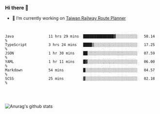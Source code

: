 ### Hi there 👋

- 🔭 I’m currently working on [Taiwan Railway Route Planner](https://github.com/Taiwan-Railway-Route-Planner)

<br/>

<!--START_SECTION:waka-->

```text
Java                11 hrs 29 mins  ██████████████▓░░░░░░░░░░   58.14 %
TypeScript          3 hrs 24 mins   ████▒░░░░░░░░░░░░░░░░░░░░   17.25 %
JSON                1 hr 30 mins    ██░░░░░░░░░░░░░░░░░░░░░░░   07.59 %
YAML                1 hr 11 mins    █▓░░░░░░░░░░░░░░░░░░░░░░░   06.00 %
Markdown            54 mins         █░░░░░░░░░░░░░░░░░░░░░░░░   04.57 %
SCSS                25 mins         ▓░░░░░░░░░░░░░░░░░░░░░░░░   02.18 %
```

<!--END_SECTION:waka-->

<br/>
<br/>

![Anurag's github stats](https://github-readme-stats.vercel.app/api?username=DepickereSven&show_icons=true&theme=tokyonight)



<!--
**DepickereSven/DepickereSven** is a ✨ _special_ ✨ repository because its `README.md` (this file) appears on your GitHub profile.

Here are some ideas to get you started:

- 🔭 I’m currently working on ...
- 🌱 I’m currently learning ...
- 👯 I’m looking to collaborate on ...
- 🤔 I’m looking for help with ...
- 💬 Ask me about ...
- 📫 How to reach me: ...
- 😄 Pronouns: ...
- ⚡ Fun fact: ...
-->
